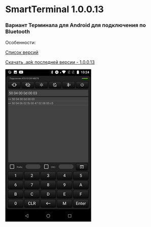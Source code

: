 # SmartTerminal 1.0.0.13
### Вариант Терминала для Android для подключения по Bluetooth

Особенности:

[Список версий](./VERSION.md)

[Скачать .apk последней версии - 1.0.0.13](apk_files/SmartTerminal-v1.0.0.13.apk)

![alt tag](term_bg.png)
